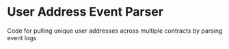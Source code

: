 # User Address Event Parser

Code for pulling unique user addresses across multiple contracts by parsing event logs
